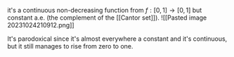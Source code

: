 it's a continuous non-decreasing function from $f: [0,1] \to [0,1]$ but constant a.e. (the complement of the [[Cantor set]]). 
![[Pasted image 20231024210912.png]]

It's parodoxical since it's almost everywhere a constant and it's continuous, but it still manages to rise from zero to one.
